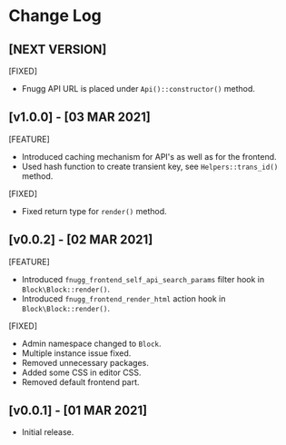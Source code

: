 # Change Log

## [NEXT VERSION]
[FIXED]
- Fnugg API URL is placed under `Api()::constructor()` method.

## [v1.0.0] - [03 MAR 2021]

[FEATURE]
- Introduced caching mechanism for API's as well as for the frontend.
- Used hash function to create transient key, see `Helpers::trans_id()` method.

[FIXED]
- Fixed return type for `render()` method.

## [v0.0.2] - [02 MAR 2021]

[FEATURE]
- Introduced `fnugg_frontend_self_api_search_params` filter hook in `Block\Block::render()`.
- Introduced `fnugg_frontend_render_html` action hook in `Block\Block::render()`.

[FIXED]
- Admin namespace changed to `Block`.
- Multiple instance issue fixed.
- Removed unnecessary packages.
- Added some CSS in editor CSS.
- Removed default frontend part.

## [v0.0.1] - [01 MAR 2021]

- Initial release.
